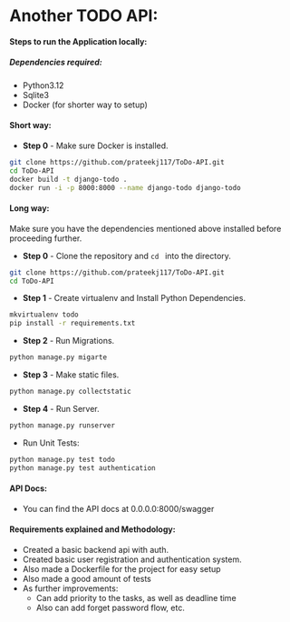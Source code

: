 # Another TODO API:

#### Steps to run the Application locally:

##### Dependencies required:
- Python3.12
- Sqlite3
- Docker (for shorter way to setup)

#### Short way:

* **Step 0** - Make sure Docker is installed.

```sh
git clone https://github.com/prateekj117/ToDo-API.git
cd ToDo-API
docker build -t django-todo .
docker run -i -p 8000:8000 --name django-todo django-todo
```

#### Long way:

Make sure you have the dependencies mentioned above installed before proceeding further.

* **Step 0** - Clone the repository and ```cd ``` into the directory.

```sh
git clone https://github.com/prateekj117/ToDo-API.git
cd ToDo-API
```

* **Step 1** - Create virtualenv and Install Python Dependencies.

```sh
mkvirtualenv todo
pip install -r requirements.txt
```

* **Step 2** - Run Migrations.

```sh
python manage.py migarte
```

* **Step 3** - Make static files.

```sh
python manage.py collectstatic
```

* **Step 4** - Run Server.

```sh
python manage.py runserver
```

* Run Unit Tests:

```sh
python manage.py test todo
python manage.py test authentication
```

#### API Docs:
- You can find the API docs at 0.0.0.0:8000/swagger

#### Requirements explained and Methodology:
* Created a basic backend api with auth.
* Created basic user registration and authentication system.
* Also made a Dockerfile for the project for easy setup
* Also made a good amount of tests
* As further improvements:
    * Can add priority to the tasks, as well as deadline time
    * Also can add forget password flow, etc.
